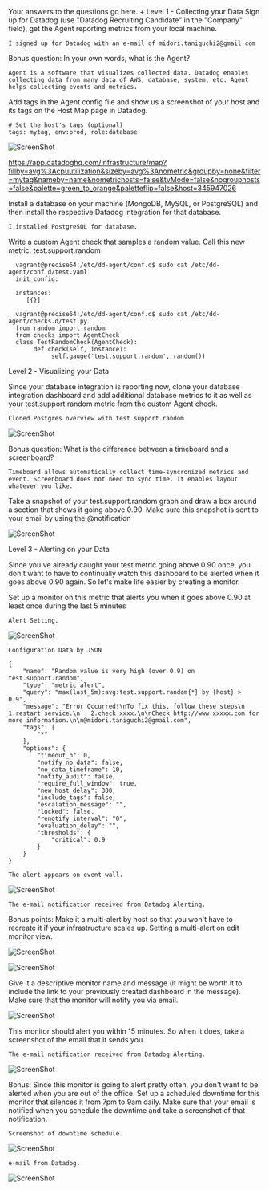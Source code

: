 Your answers to the questions go here.
+
Level 1 - Collecting your Data
  Sign up for Datadog (use "Datadog Recruiting Candidate" in the "Company" field), get the Agent reporting metrics from your local machine.

    I signed up for Datadog with an e-mail of midori.taniguchi2@gmail.com

  Bonus question: In your own words, what is the Agent?

    Agent is a software that visualizes collected data. Datadog enables collecting data from many data of AWS, database, system, etc. Agent helps collecting events and metrics.

  Add tags in the Agent config file and show us a screenshot of your host and its tags on the Host Map page in Datadog.

    # Set the host's tags (optional)
    tags: mytag, env:prod, role:database

![ScreenShot](https://user-images.githubusercontent.com/32184362/30998494-f53242ee-a509-11e7-8c80-a86ee74a3697.png)

  https://app.datadoghq.com/infrastructure/map?fillby=avg%3Acpuutilization&sizeby=avg%3Anometric&groupby=none&filter=mytag&nameby=name&nometrichosts=false&tvMode=false&nogrouphosts=false&palette=green_to_orange&paletteflip=false&host=345947026
  
  Install a database on your machine (MongoDB, MySQL, or PostgreSQL) and then install the respective Datadog integration for that database.

    I installed PostgreSQL for database.
   
  Write a custom Agent check that samples a random value. Call this new metric: test.support.random

      vagrant@precise64:/etc/dd-agent/conf.d$ sudo cat /etc/dd-agent/conf.d/test.yaml    
      init_config:
  
      instances:
         [{}]
         
      vagrant@precise64:/etc/dd-agent/conf.d$ sudo cat /etc/dd-agent/checks.d/test.py 
      from random import random
      from checks import AgentCheck
      class TestRandomCheck(AgentCheck):
           def check(self, instance):
                self.gauge('test.support.random', random())

Level 2 - Visualizing your Data

  Since your database integration is reporting now, clone your database integration dashboard and add additional database metrics to it as well as your test.support.random metric from the custom Agent check.

	Cloned Postgres overview with test.support.random
![ScreenShot](https://user-images.githubusercontent.com/32184362/31056060-df5be4e4-a706-11e7-88ba-5913841fb178.png)

  Bonus question: What is the difference between a timeboard and a screenboard?

	Timeboard allows automatically collect time-syncronized metrics and event. Screenboard does not need to sync time. It enables layout whatever you like.
		
  Take a snapshot of your test.support.random graph and draw a box around a section that shows it going above 0.90. Make sure this snapshot is sent to your email by using the @notification

![ScreenShot](https://user-images.githubusercontent.com/32184362/31057341-3c15c0c8-a71c-11e7-93a8-0635a5317124.png)

Level 3 - Alerting on your Data

  Since you've already caught your test metric going above 0.90 once, you don't want to have to continually watch this dashboard to be alerted when it goes above 0.90 again. So let's make life easier by creating a monitor.

  Set up a monitor on this metric that alerts you when it goes above 0.90 at least once during the last 5 minutes
  
	Alert Setting.
![ScreenShot](https://user-images.githubusercontent.com/32184362/31056692-c775f8a6-a710-11e7-9aaf-855c8df4bde0.png)

	Configuration Data by JSON

	{
		"name": "Random value is very high (over 0.9) on test.support.random",
		"type": "metric alert",
		"query": "max(last_5m):avg:test.support.random{*} by {host} > 0.9",
		"message": "Error Occurred!\nTo fix this, follow these steps\n   1.restart service.\n   2.check xxxx.\n\nCheck http://www.xxxxx.com for more information.\n\n@midori.taniguchi2@gmail.com",
		"tags": [
			"*"
		],
		"options": {
			"timeout_h": 0,
			"notify_no_data": false,
			"no_data_timeframe": 10,
			"notify_audit": false,
			"require_full_window": true,
			"new_host_delay": 300,
			"include_tags": false,
			"escalation_message": "",
			"locked": false,
			"renotify_interval": "0",
			"evaluation_delay": "",
			"thresholds": {
				"critical": 0.9
			}
		}
	}

	The alert appears on event wall.
![ScreenShot](https://user-images.githubusercontent.com/32184362/31057343-423d5baa-a71c-11e7-89a6-02eb09066f50.png)

	The e-mail notification received from Datadog Alerting.
  
  Bonus points: Make it a multi-alert by host so that you won't have to recreate it if your infrastructure scales up.
	Setting a multi-alert on edit monitor view.
	
![ScreenShot](https://user-images.githubusercontent.com/32184362/31057342-3f0898e6-a71c-11e7-8a9c-4f0966bddbaf.png)
	
	
![ScreenShot](https://user-images.githubusercontent.com/32184362/31057558-af94995e-a71f-11e7-8540-edf45d9a92d4.png)

  Give it a descriptive monitor name and message (it might be worth it to include the link to your previously created dashboard in the message). Make sure that the monitor will notify you via email.

![ScreenShot](https://user-images.githubusercontent.com/32184362/31057560-afc0a418-a71f-11e7-9a62-7348bf4dd364.png)

  This monitor should alert you within 15 minutes. So when it does, take a screenshot of the email that it sends you.

	The e-mail notification received from Datadog Alerting.
![ScreenShot](https://user-images.githubusercontent.com/32184362/31057559-afc0137c-a71f-11e7-93e9-cf8101a0ed0f.png)

Bonus: Since this monitor is going to alert pretty often, you don't want to be alerted when you are out of the office. Set up a scheduled downtime for this monitor that silences it from 7pm to 9am daily. Make sure that your email is notified when you schedule the downtime and take a screenshot of that notification.

	Screenshot of downtime schedule.
![ScreenShot](https://user-images.githubusercontent.com/32184362/31057753-bee0be08-a722-11e7-8b7a-76bb88c2ce43.png)
		
	e-mail from Datadog.
![ScreenShot](https://user-images.githubusercontent.com/32184362/31155913-a01192b0-a8ec-11e7-8a50-471cdf747ed6.png)
